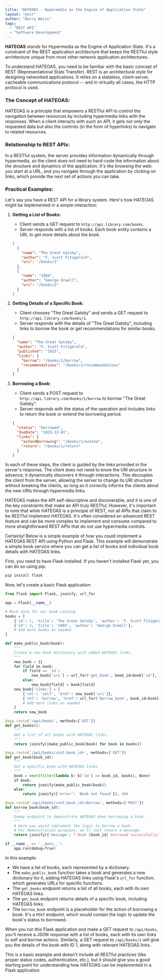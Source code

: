```yaml
---
title: "HATEOAS - Hypermedia as the Engine of Application State"
layout: "post"
author: "Barry Weiss"
tags:
  - "REST API"
  - "Software Development"
---
```

**HATEOAS** stands for Hypermedia as the Engine of Application State. It's a constraint of the REST application architecture that keeps the RESTful style architecture unique from most other network application architectures.

To understand HATEOAS, you need to be familiar with the basic concept of REST (Representational State Transfer). REST is an architectural style for designing networked applications. It relies on a stateless, client-server, cacheable communications protocol -- and in virtually all cases, the HTTP protocol is used.

### The Concept of HATEOAS:

HATEOAS is a principle that empowers a RESTful API to control the navigation between resources by including hypermedia links with the responses. When a client interacts with such an API, it gets not only the requested data but also the controls (in the form of hyperlinks) to navigate to related resources.

### Relationship to REST APIs:

In a RESTful system, the server provides information dynamically through hypermedia, so the client does not need to hard-code the information about the structure and dynamics of the application. It's like browsing the web: you start at a URL, and you navigate through the application by clicking on links, which provide the next set of actions you can take.

### Practical Examples:

Let's say you have a REST API for a library system. Here's how HATEOAS might be implemented in a simple interaction:

1. **Getting a List of Books:**

   - Client sends a GET request to `http://api.library.com/books`.
   - Server responds with a list of books. Each book entity contains a URL to get more details about the book.

   ```json
   [
     {
       "name": "The Great Gatsby",
       "author": "F. Scott Fitzgerald",
       "uri": "/books/1"
     },
     {
       "name": "1984",
       "author": "George Orwell",
       "uri": "/books/2"
     }
   ]
   ```

2. **Getting Details of a Specific Book:**

   - Client chooses "The Great Gatsby" and sends a GET request to `http://api.library.com/books/1`.
   - Server responds with the details of "The Great Gatsby", including links to borrow the book or get recommendations for similar books.

   ```json
   {
     "name": "The Great Gatsby",
     "author": "F. Scott Fitzgerald",
     "published": "1925",
     "links": {
       "borrow": "/books/1/borrow",
       "recommendations": "/books/1/recommendations"
     }
   }
   ```

3. **Borrowing a Book:**

   - Client sends a POST request to `http://api.library.com/books/1/borrow` to borrow "The Great Gatsby".
   - Server responds with the status of the operation and includes links to return the book or extend the borrowing period.

   ```json
   {
     "status": "borrowed",
     "dueDate": "2023-12-01",
     "links": {
       "extendBorrowing": "/books/1/extend",
       "return": "/books/1/return"
     }
   }
   ```

In each of these steps, the client is guided by the links provided in the server's response. The client does not need to know the URI structure in advance; it dynamically discovers it through interactions. This decouples the client from the server, allowing the server to change its URI structure without breaking the clients, as long as it correctly informs the clients about the new URIs through hypermedia links.

HATEOAS makes the API self-descriptive and discoverable, and it is one of the key constraints that make an API truly RESTful. However, it's important to note that while HATEOAS is a principle of REST, not all APIs that claim to be RESTful implement HATEOAS. It's often considered an advanced REST feature and can be more complex to implement and consume compared to more straightforward REST APIs that do not use hypermedia controls.

Certainly! Below is a simple example of how you could implement a HATEOAS REST API using Python and Flask. This example will demonstrate a simple book service where you can get a list of books and individual book details with HATEOAS links.

First, you need to have Flask installed. If you haven't installed Flask yet, you can do so using pip:

```bash
pip install flask
```

Now, let's create a basic Flask application:

```python
from flask import Flask, jsonify, url_for

app = Flask(__name__)

# Mock data for our book catalog
books = [
    {'id': 1, 'title': 'The Great Gatsby', 'author': 'F. Scott Fitzgerald'},
    {'id': 2, 'title': '1984', 'author': 'George Orwell'},
    # Add more books as needed
]

def make_public_book(book):
    """
    Create a new book dictionary with added HATEOAS links.
    """
    new_book = {}
    for field in book:
        if field == 'id':
            new_book['uri'] = url_for('get_book', book_id=book['id'], _external=True)
        else:
            new_book[field] = book[field]
    new_book['links'] = [
        {'rel': 'self', 'href': new_book['uri']},
        {'rel': 'borrow', 'href': url_for('borrow_book', book_id=book['id'], _external=True)},
        # Add more links as needed
    ]
    return new_book

@app.route('/api/books', methods=['GET'])
def get_books():
    """
    Get a list of all books with HATEOAS links.
    """
    return jsonify([make_public_book(book) for book in books])

@app.route('/api/books/<int:book_id>', methods=['GET'])
def get_book(book_id):
    """
    Get a specific book with HATEOAS links.
    """
    book = next(filter(lambda b: b['id'] == book_id, books), None)
    if book:
        return jsonify(make_public_book(book))
    else:
        return jsonify({'error': 'Book not found'}), 404

@app.route('/api/books/<int:book_id>/borrow', methods=['POST'])
def borrow_book(book_id):
    """
    Dummy endpoint to demonstrate HATEOAS when borrowing a book.
    """
    # Here you would implement the logic to borrow a book.
    # For demonstration purposes, we'll just return a message.
    return jsonify({'message': f'Book {book_id} borrowed successfully!'})

if __name__ == '__main__':
    app.run(debug=True)
```

In this example:

- We have a list of books, each represented by a dictionary.
- The `make_public_book` function takes a book and generates a new dictionary for it, adding HATEOAS links using Flask's `url_for` function, which generates URLs for specific functions.
- The `get_books` endpoint returns a list of all books, each with its own HATEOAS links.
- The `get_book` endpoint returns details of a specific book, including HATEOAS links.
- The `borrow_book` endpoint is a placeholder for the action of borrowing a book. It's a `POST` endpoint, which would contain the logic to update the book's status to borrowed.

When you run this Flask application and make a GET request to `/api/books`, you'll receive a JSON response with a list of books, each with its own links to self and borrow actions. Similarly, a GET request to `/api/books/1` will give you the details of the book with ID 1, along with relevant HATEOAS links.

This is a basic example and doesn't include all RESTful practices (like proper status codes, authentication, etc.), but it should give you a good starting point for understanding how HATEOAS can be implemented in a Flask application.
